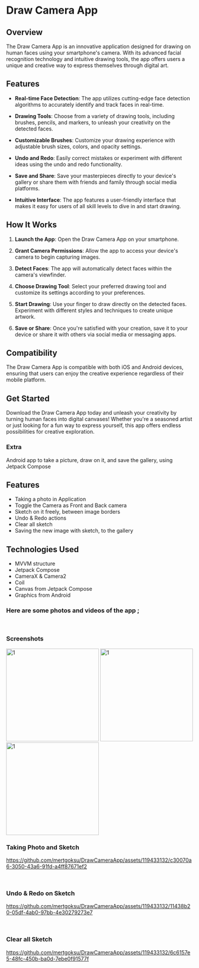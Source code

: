 # Draw Camera App

## Overview

The Draw Camera App is an innovative application designed for drawing on human faces using your smartphone's camera. With its advanced facial recognition technology and intuitive drawing tools, the app offers users a unique and creative way to express themselves through digital art.

## Features

- **Real-time Face Detection**: The app utilizes cutting-edge face detection algorithms to accurately identify and track faces in real-time.

- **Drawing Tools**: Choose from a variety of drawing tools, including brushes, pencils, and markers, to unleash your creativity on the detected faces.

- **Customizable Brushes**: Customize your drawing experience with adjustable brush sizes, colors, and opacity settings.

- **Undo and Redo**: Easily correct mistakes or experiment with different ideas using the undo and redo functionality.

- **Save and Share**: Save your masterpieces directly to your device's gallery or share them with friends and family through social media platforms.

- **Intuitive Interface**: The app features a user-friendly interface that makes it easy for users of all skill levels to dive in and start drawing.

## How It Works

1. **Launch the App**: Open the Draw Camera App on your smartphone.

2. **Grant Camera Permissions**: Allow the app to access your device's camera to begin capturing images.

3. **Detect Faces**: The app will automatically detect faces within the camera's viewfinder.

4. **Choose Drawing Tool**: Select your preferred drawing tool and customize its settings according to your preferences.

5. **Start Drawing**: Use your finger to draw directly on the detected faces. Experiment with different styles and techniques to create unique artwork.

6. **Save or Share**: Once you're satisfied with your creation, save it to your device or share it with others via social media or messaging apps.

## Compatibility

The Draw Camera App is compatible with both iOS and Android devices, ensuring that users can enjoy the creative experience regardless of their mobile platform.

## Get Started

Download the Draw Camera App today and unleash your creativity by turning human faces into digital canvases! Whether you're a seasoned artist or just looking for a fun way to express yourself, this app offers endless possibilities for creative exploration.


### Extra
Android app to take a picture, draw on it, and save the gallery, using Jetpack Compose
<br>

## Features
- Taking a photo in Application <br>
- Toggle the Camera as Front and Back camera <br>
- Sketch on it freely, between image borders <br>
- Undo & Redo actions <br>
- Clear all sketch <br>
- Saving the new image with sketch, to the gallery <br>

## Technologies Used
- MVVM structure <br>
- Jetpack Compose <br>
- CameraX & Camera2 <br>
- Coil <br>
- Canvas from Jetpack Compose <br>
- Graphics from Android <br>


### Here are some photos and videos of the app ;
<br>

### Screenshots
<img width="250" alt="1" src="https://github.com/mertgoksu/DrawCameraApp/assets/119433132/ffdeeacd-e688-4d84-b0d5-25d40a2a42bc">
<img width="250" alt="1" src="https://github.com/mertgoksu/DrawCameraApp/assets/119433132/1a0063eb-c3fb-4360-b11a-c30999f335f8">
<img width="250" alt="1" src="https://github.com/mertgoksu/DrawCameraApp/assets/119433132/b200d7a2-9fce-4342-a2b3-b9df3fe98a97">

### Taking Photo and Sketch


https://github.com/mertgoksu/DrawCameraApp/assets/119433132/c30070a6-3050-43a6-91fd-a4ff87671ef2


<br>

### Undo & Redo on Sketch


https://github.com/mertgoksu/DrawCameraApp/assets/119433132/11438b20-05df-4ab0-97bb-4e30279273e7


<br>

### Clear all Sketch


https://github.com/mertgoksu/DrawCameraApp/assets/119433132/6c6157e5-48fc-450b-ba0d-7ebe0f91577f


<br>












